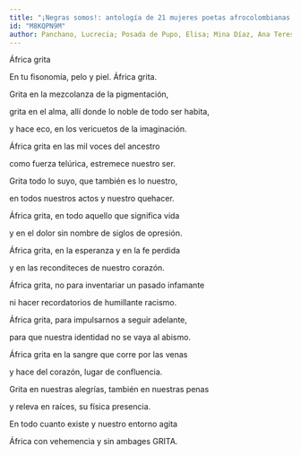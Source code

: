 ```yaml
---
title: "¡Negras somos!: antología de 21 mujeres poetas afrocolombianas de la región pacífica"
id: "M8KQPN9M"
author: Panchano, Lucrecia; Posada de Pupo, Elisa; Mina Díaz, Ana Teresa; Ramírez Nieva, María Teresa; Grueso Romero, Mary; Posso Figueria, Amalia Lú; Truque, Sonia Nadhezda; Truque Vélez, Colombia; Córdoba, Jenny de la Torre; Duque Palacios, Sayly; Guerrrero, Julia Simona; Moreno Aguirre, Dionicia; López Hernández, Lydia Cristina; Valencia Córdoba, Elcina; Milena Lucumí, Ana; Bejarano Velásquez, Nidia Bejarano; Torres Herrera, Lorena; Popov, María de los Ángeles; Delgado Mina, Sobeida; Nerma Rojas, Nelly Patricia
---
```

<div data-schema-version="8"><p>África grita</p> <p>En tu fisonomía, pelo y piel. África grita.</p> <p>Grita en la mezcolanza de la pigmentación,</p> <p>grita en el alma, allí donde lo noble de todo ser habita,</p> <p>y hace eco, en los vericuetos de la imaginación.</p> <p>África grita en las mil voces del ancestro</p> <p>como fuerza telúrica, estremece nuestro ser.</p> <p></p> <p>Grita todo lo suyo, que también es lo nuestro,</p> <p>en todos nuestros actos y nuestro quehacer.</p> <p>África grita, en todo aquello que significa vida</p> <p>y en el dolor sin nombre de siglos de opresión.</p> <p>África grita, en la esperanza y en la fe perdida</p> <p>y en las reconditeces de nuestro corazón.</p> <p></p> <p>África grita, no para inventariar un pasado infamante</p> <p>ni hacer recordatorios de humillante racismo.</p> <p>África grita, para impulsarnos a seguir adelante,</p> <p>para que nuestra identidad no se vaya al abismo.</p> <p>África grita en la sangre que corre por las venas</p> <p>y hace del corazón, lugar de confluencia.</p> <p></p> <p>Grita en nuestras alegrías, también en nuestras penas</p> <p>y releva en raíces, su física presencia.</p> <p>En todo cuanto existe y nuestro entorno agita</p> <p>África con vehemencia y sin ambages GRITA.</p> </div>